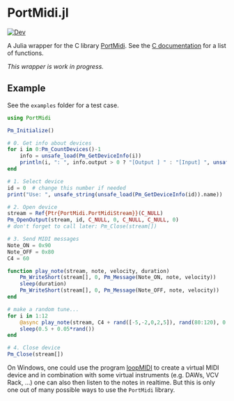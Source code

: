 # PortMidi.jl

[![Dev](https://img.shields.io/badge/docs-dev-blue.svg)](https://JuliaMusic.github.io/PortMidi.jl/dev/)
<!---
[![Stable](https://img.shields.io/badge/docs-stable-blue.svg)](https://SteffenPL.github.io/PortMidi.jl/stable/)
[![Build Status](https://github.com/SteffenPL/PortMidi.jl/actions/workflows/CI.yml/badge.svg?branch=main)](https://github.com/SteffenPL/PortMidi.jl/actions/workflows/CI.yml?query=branch%3Amain)
--->

A Julia wrapper for the C library [PortMidi](https://github.com/PortMidi/portmidi). 
See the [C documentation](https://portmidi.github.io/portmidi_docs/) for a list of functions. 

_This wrapper is work in progress._

## Example

See the `examples` folder for a test case. 

```julia
using PortMidi 

Pm_Initialize()

# 0. Get info about devices
for i in 0:Pm_CountDevices()-1
    info = unsafe_load(Pm_GetDeviceInfo(i))
    println(i, ": ", info.output > 0 ? "[Output ] " : "[Input] ", unsafe_string(info.name), " (", unsafe_string(info.interf), ")")
end

# 1. Select device
id = 0  # change this number if needed
print("Use: ", unsafe_string(unsafe_load(Pm_GetDeviceInfo(id)).name))

# 2. Open device 
stream = Ref{Ptr{PortMidi.PortMidiStream}}(C_NULL)
Pm_OpenOutput(stream, id, C_NULL, 0, C_NULL, C_NULL, 0)
# don't forget to call later: Pm_Close(stream[])

# 3. Send MIDI messages 
Note_ON = 0x90
Note_OFF = 0x80
C4 = 60

function play_note(stream, note, velocity, duration)
    Pm_WriteShort(stream[], 0, Pm_Message(Note_ON, note, velocity))
    sleep(duration)
    Pm_WriteShort(stream[], 0, Pm_Message(Note_OFF, note, velocity))
end

# make a random tune...
for i in 1:12
    @async play_note(stream, C4 + rand([-5,-2,0,2,5]), rand(80:120), 0.4 + 0.05*rand())
    sleep(0.5 + 0.05*rand())
end

# 4. Close device
Pm_Close(stream[])
```

On Windows, one could use the program [loopMIDI](https://www.tobias-erichsen.de/software/loopmidi.html) to create a virtual MIDI device 
and in combination with some virtual instruments (e.g. DAWs, VCV Rack, ...) one can also then listen to the notes in realtime. But this
is only one out of many possible ways to use the `PortMidi` library.
